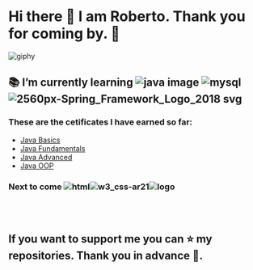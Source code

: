 # Hi there 👋 I am Roberto. Thank you for coming by. :pray:
![giphy](https://user-images.githubusercontent.com/100959760/232742710-5e17888c-dc97-4de3-a952-78da123413ec.gif)
<br>

## :books: I’m currently learning ![java image](https://user-images.githubusercontent.com/100959760/232734995-620de049-c11b-4a9e-81a0-473b74bb7778.png)  ![mysql](https://user-images.githubusercontent.com/100959760/232744697-480a3292-7d04-498e-b4a0-eb6e3deeca8c.png) ![2560px-Spring_Framework_Logo_2018 svg](https://user-images.githubusercontent.com/100959760/232745189-c51d916e-d29b-4100-bbf8-c61abda89a86.png) 

### These are the cetificates I have earned so far: 
-  [Java Basics](https://softuni.bg/certificates/details/125160/ade37b33)
-  [Java Fundamentals](https://softuni.bg/certificates/details/169293/1fb49d57)
-  [Java Advanced](https://softuni.bg/certificates/details/161836/67400029)
-  [Java OOP](https://softuni.bg/certificates/details/168988/1526a52d)

### Next to come ![html](https://user-images.githubusercontent.com/100959760/232748040-3883f02b-d4f5-43a2-87fe-b7be41a9d4f9.jpg)![w3_css-ar21](https://user-images.githubusercontent.com/100959760/232748638-71feb243-b0cd-4e3d-a98a-71d19ba6c2cb.png)![logo](https://user-images.githubusercontent.com/100959760/232751243-f517dea5-f3de-4fe6-ae75-810ca937dc41.png)
<br>
<br>


## If you want to support me you can :star: my repositories. Thank you in advance 🙏.

<!--
**RobSunnn/RobSunnn** is a ✨ _special_ ✨ repository because its `README.md` (this file) appears on your GitHub profile.

Here are some ideas to get you started:

- 🔭 I’m currently working on ...
- 🌱 I’m currently learning ...
- 👯 I’m looking to collaborate on ...
- 🤔 I’m looking for help with ...
- 💬 Ask me about ...
- 📫 How to reach me: ...
- 😄 Pronouns: ...
- ⚡ Fun fact: ...
-->
